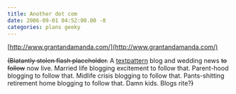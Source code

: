 ```yaml
---
title: Another dot com
date: 2006-09-01 04:52:00.00 -8
categories: plans geeky
---
```

[http://www.grantandamanda.com/](http://www.grantandamanda.com/)

~~(Blatantly stolen flash placeholder.~~ A [textpattern](http://www.textpattern.com/) blog and wedding news ~~to follow~~ now live. Married life blogging excitement to follow that. Parent-hood blogging to follow that. Midlife crisis blogging to follow that. Pants-shitting retirement home blogging to follow that. Damn kids. Blogs rite?~~)~~
